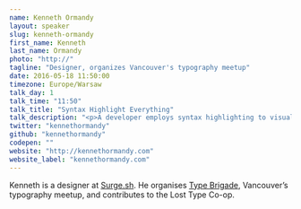 ```yaml
---
name: Kenneth Ormandy
layout: speaker
slug: kenneth-ormandy
first_name: Kenneth
last_name: Ormandy
photo: "http://"
tagline: "Designer, organizes Vancouver's typography meetup"
date: 2016-05-18 11:50:00
timezone: Europe/Warsaw
talk_day: 1
talk_time: "11:50"
talk_title: "Syntax Highlight Everything"
talk_description: "<p>A developer employs syntax highlighting to visually differentiate portions of her code; for centuries, designers, printers, and scribes have done the same for readers. Today, advanced features built into fonts can subtly signify types of content, increase a text’s authority, and are actually necessary for many languages.</p><p>This talk introduces designers and developers to highlighting syntaxes beyond code. Learn how to access these advanced typographic features using CSS and JavaScript, and—more importantly—where to apply them.</p>"
twitter: "kennethormandy"
github: "kennethormandy"
codepen: ""
website: "http://kennethormandy.com"
website_label: "kennethormandy.com"
---
```


<p>Kenneth is a designer at <a href="http://surge.sh">Surge.sh</a>. He organises <a href="http://typebrigade.com/">Type Brigade</a>, Vancouver’s typography meetup, and contributes to the Lost Type Co-op.</p>
